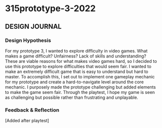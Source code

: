 # 315prototype-3-2022
## DESIGN JOURNAL

### **Design Hypothesis**<br>
For my prototype 3, I wanted to explore difficulty in video games. What makes a game difficult? Unfairness? Lack of skills and understanding? These are viable reasons for what makes video games hard, so I decided to use this prototype to explore difficulties that would seem fair. I wanted to make an extremely difficult game that is easy to understand but hard to master. To accomplish this, I set out to implement one gameplay mechanic for my prototype and create a hard-to-navigate level around the core mechanic. I purposely made the prototype challenging but added elements to make the game seem fair. Through the playtest, I hope my game is seen as challenging but possible rather than frustrating and unplayable.

### **Feedback & Reflection**<br>
[Added after playtest]
